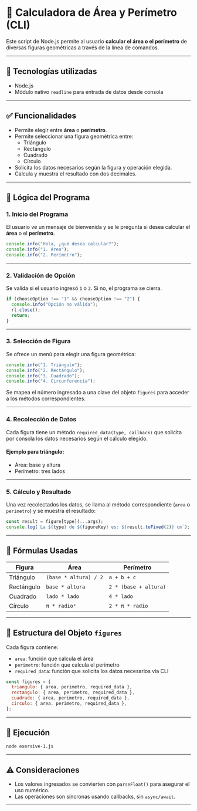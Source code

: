 # 📐 Calculadora de Área y Perímetro (CLI)
Este script de Node.js permite al usuario **calcular el área o el perímetro** de diversas figuras geométricas a través de la línea de comandos.

---
## 🧩 Tecnologías utilizadas
- Node.js
- Módulo nativo `readline` para entrada de datos desde consola
---
## ✅ Funcionalidades
- Permite elegir entre **área** o **perímetro**.
- Permite seleccionar una figura geométrica entre:
  - Triángulo
  - Rectángulo
  - Cuadrado
  - Círculo
- Solicita los datos necesarios según la figura y operación elegida.
- Calcula y muestra el resultado con dos decimales.
---
## 🧠 Lógica del Programa
### 1. Inicio del Programa
El usuario ve un mensaje de bienvenida y se le pregunta si desea calcular el **área** o el **perímetro**.
```js
console.info("Hola, ¿qué desea calcular?");
console.info("1. Área");
console.info("2. Perímetro");
```
---
### 2. Validación de Opción
Se valida si el usuario ingresó `1` o `2`. Si no, el programa se cierra.
```js
if (chooseOption !== "1" && chooseOption !== "2") {
  console.info("Opción no válida");
  rl.close();
  return;
}
```
---
### 3. Selección de Figura
Se ofrece un menú para elegir una figura geométrica:
```js
console.info("1. Triángulo");
console.info("2. Rectángulo");
console.info("3. Cuadrado");
console.info("4. Circunferencia");
```
Se mapea el número ingresado a una clave del objeto `figures` para acceder a los métodos correspondientes.

---
### 4. Recolección de Datos
Cada figura tiene un método `required_data(type, callback)` que solicita por consola los datos necesarios según el cálculo elegido.
#### Ejemplo para triángulo:
- Área: base y altura
- Perímetro: tres lados
---
### 5. Cálculo y Resultado
Una vez recolectados los datos, se llama al método correspondiente (`area` o `perimetro`) y se muestra el resultado:
```js
const result = figure[type](...args);
console.log(`La ${type} de ${figureKey} es: ${result.toFixed(2)} cm`);
```
---
## 🧮 Fórmulas Usadas

| Figura     | Área                             | Perímetro                                    |
|------------|----------------------------------|----------------------------------------------|
| Triángulo  | `(base * altura) / 2`            | `a + b + c`                                  |
| Rectángulo | `base * altura`                  | `2 * (base + altura)`                        |
| Cuadrado   | `lado * lado`                    | `4 * lado`                                   |
| Círculo    | `π * radio²`                     | `2 * π * radio`                              |

---
## 📁 Estructura del Objeto `figures`
Cada figura contiene:
- `area`: función que calcula el área
- `perimetro`: función que calcula el perímetro
- `required_data`: función que solicita los datos necesarios vía CLI

```js
const figures = {
  triangulo: { area, perimetro, required_data },
  rectangulo: { area, perimetro, required_data },
  cuadrado: { area, perimetro, required_data },
  circulo: { area, perimetro, required_data },
};
```
---
## 🚀 Ejecución
```bash
node exersive-1.js
```
---
## ⚠️ Consideraciones
- Los valores ingresados se convierten con `parseFloat()` para asegurar el uso numérico.
- Las operaciones son síncronas usando callbacks, sin `async/await`.
---